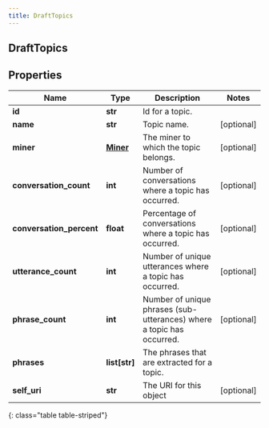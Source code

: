 ```yaml
---
title: DraftTopics
---
```

## DraftTopics

## Properties

|Name | Type | Description | Notes|
|------------ | ------------- | ------------- | -------------|
| **id** | **str** | Id for a topic. | |
| **name** | **str** | Topic name. | [optional] |
| **miner** | [**Miner**](Miner.html) | The miner to which the topic belongs. | [optional] |
| **conversation_count** | **int** | Number of conversations where a topic has occurred. | [optional] |
| **conversation_percent** | **float** | Percentage of conversations where a topic has occurred. | [optional] |
| **utterance_count** | **int** | Number of unique utterances where a topic has occurred. | [optional] |
| **phrase_count** | **int** | Number of unique phrases (sub-utterances) where a topic has occurred. | [optional] |
| **phrases** | **list[str]** | The phrases that are extracted for a topic. | |
| **self_uri** | **str** | The URI for this object | [optional] |
{: class="table table-striped"}


